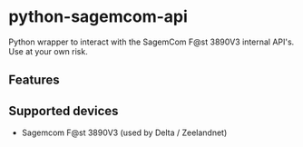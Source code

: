 # python-sagemcom-api
Python wrapper to interact with the SagemCom F@st 3890V3 internal API's. Use at your own risk.

## Features

## Supported devices
* Sagemcom F@st 3890V3 (used by Delta / Zeelandnet)
